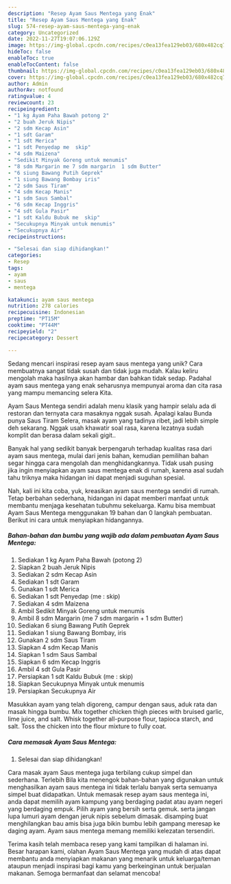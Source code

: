 ```yaml
---
description: "Resep Ayam Saus Mentega yang Enak"
title: "Resep Ayam Saus Mentega yang Enak"
slug: 574-resep-ayam-saus-mentega-yang-enak
category: Uncategorized
date: 2022-11-27T19:07:06.129Z
image: https://img-global.cpcdn.com/recipes/c0ea13fea129eb03/680x482cq70/ayam-saus-mentega-foto-resep-utama.jpg
hideToc: false
enableToc: true
enableTocContent: false
thumbnail: https://img-global.cpcdn.com/recipes/c0ea13fea129eb03/680x482cq70/ayam-saus-mentega-foto-resep-utama.jpg
cover: https://img-global.cpcdn.com/recipes/c0ea13fea129eb03/680x482cq70/ayam-saus-mentega-foto-resep-utama.jpg
author: Admin
authorAv: notfound
ratingvalue: 4
reviewcount: 23
recipeingredient:
- "1 kg Ayam Paha Bawah potong 2"
- "2 buah Jeruk Nipis"
- "2 sdm Kecap Asin"
- "1 sdt Garam"
- "1 sdt Merica"
- "1 sdt Penyedap me  skip"
- "4 sdm Maizena"
- "Sedikit Minyak Goreng untuk menumis"
- "8 sdm Margarin me 7 sdm margarin  1 sdm Butter"
- "6 siung Bawang Putih Geprek"
- "1 siung Bawang Bombay iris"
- "2 sdm Saus Tiram"
- "4 sdm Kecap Manis"
- "1 sdm Saus Sambal"
- "6 sdm Kecap Inggris"
- "4 sdt Gula Pasir"
- "1 sdt Kaldu Bubuk me  skip"
- "Secukupnya Minyak untuk menumis"
- "Secukupnya Air"
recipeinstructions:

- "Selesai dan siap dihidangkan!"
categories:
- Resep
tags:
- ayam
- saus
- mentega

katakunci: ayam saus mentega 
nutrition: 278 calories
recipecuisine: Indonesian
preptime: "PT15M"
cooktime: "PT44M"
recipeyield: "2"
recipecategory: Dessert

---
```





Sedang mencari inspirasi resep ayam saus mentega yang unik? Cara membuatnya sangat tidak susah dan tidak juga mudah. Kalau keliru mengolah maka hasilnya akan hambar dan bahkan tidak sedap. Padahal ayam saus mentega yang enak seharusnya mempunyai aroma dan cita rasa yang mampu memancing selera Kita.





Ayam Saus Mentega sendiri adalah menu klasik yang hampir selalu ada di restoran dan ternyata cara masaknya nggak susah. Apalagi kalau Bunda punya Saus Tiram Selera, masak ayam yang tadinya ribet, jadi lebih simple deh sekarang. Nggak usah khawatir soal rasa, karena lezatnya sudah komplit dan berasa dalam sekali gigit..

Banyak hal yang sedikit banyak berpengaruh terhadap kualitas rasa dari ayam saus mentega, mulai dari jenis bahan, kemudian pemilihan bahan segar hingga cara mengolah dan menghidangkannya. Tidak usah pusing jika ingin menyiapkan ayam saus mentega enak di rumah, karena asal sudah tahu triknya maka hidangan ini dapat menjadi suguhan spesial.






Nah, kali ini kita coba, yuk, kreasikan ayam saus mentega sendiri di rumah. Tetap berbahan sederhana, hidangan ini dapat memberi manfaat untuk membantu menjaga kesehatan tubuhmu sekeluarga. Kamu bisa membuat Ayam Saus Mentega menggunakan 19 bahan dan 0 langkah pembuatan. Berikut ini cara untuk menyiapkan hidangannya.

<!--inarticleads1-->

##### Bahan-bahan dan bumbu yang wajib ada dalam pembuatan Ayam Saus Mentega:

1. Sediakan 1 kg Ayam Paha Bawah (potong 2)
1. Siapkan 2 buah Jeruk Nipis
1. Sediakan 2 sdm Kecap Asin
1. Sediakan 1 sdt Garam
1. Gunakan 1 sdt Merica
1. Sediakan 1 sdt Penyedap (me : skip)
1. Sediakan 4 sdm Maizena
1. Ambil Sedikit Minyak Goreng untuk menumis
1. Ambil 8 sdm Margarin (me 7 sdm margarin + 1 sdm Butter)
1. Sediakan 6 siung Bawang Putih Geprek
1. Sediakan 1 siung Bawang Bombay, iris
1. Gunakan 2 sdm Saus Tiram
1. Siapkan 4 sdm Kecap Manis
1. Siapkan 1 sdm Saus Sambal
1. Siapkan 6 sdm Kecap Inggris
1. Ambil 4 sdt Gula Pasir
1. Persiapkan 1 sdt Kaldu Bubuk (me : skip)
1. Siapkan Secukupnya Minyak untuk menumis
1. Persiapkan Secukupnya Air


Masukkan ayam yang telah digoreng, campur dengan saus, aduk rata dan masak hingga bumbu. Mix together chicken thigh pieces with bruised garlic, lime juice, and salt. Whisk together all-purpose flour, tapioca starch, and salt. Toss the chicken into the flour mixture to fully coat. 

<!--inarticleads2-->

##### Cara memasak Ayam Saus Mentega:


1. Selesai dan siap dihidangkan!

Cara masak ayam Saus mentega juga terbilang cukup simpel dan sederhana. Terlebih Bila kita menengok bahan-bahan yang digunakan untuk menghasilkan ayam saus mentega ini tidak terlalu banyak serta semuanya simpel buat didapatkan. Untuk memasak resep ayam saus mentega ini, anda dapat memilih ayam kampung yang berdaging padat atau ayam negeri yang berdaging empuk. Pilih ayam yang bersih serta gemuk. serta jangan lupa lumuri ayam dengan jeruk nipis sebelum dimasak. disamping buat menghilangkan bau amis bisa juga bikin bumbu lebih gampang meresap ke daging ayam. Ayam saus mentega memang memiliki kelezatan tersendiri. 

Terima kasih telah membaca resep yang kami tampilkan di halaman ini. Besar harapan kami, olahan Ayam Saus Mentega yang mudah di atas dapat membantu anda menyiapkan makanan yang menarik untuk keluarga/teman ataupun menjadi inspirasi bagi kamu yang berkeinginan untuk berjualan makanan. Semoga bermanfaat dan selamat mencoba!
